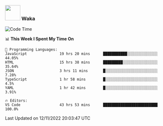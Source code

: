 ### <img src="https://media.giphy.com/media/VgCDAzcKvsR6OM0uWg/giphy.gif" width="50"> Waka

  <!--START_SECTION:waka-->
![Code Time](http://img.shields.io/badge/Code%20Time-1%2C072%20hrs%2039%20mins-blue)

📊 **This Week I Spent My Time On** 

```text
💬 Programming Languages: 
JavaScript               19 hrs 20 mins      ███████████░░░░░░░░░░░░░░   44.05% 
HTML                     15 hrs 38 mins      █████████░░░░░░░░░░░░░░░░   35.64% 
JSON                     3 hrs 11 mins       █░░░░░░░░░░░░░░░░░░░░░░░░   7.28% 
TypeScript               1 hr 58 mins        █░░░░░░░░░░░░░░░░░░░░░░░░   4.5% 
YAML                     1 hr 42 mins        █░░░░░░░░░░░░░░░░░░░░░░░░   3.91%

🔥 Editors: 
VS Code                  43 hrs 53 mins      █████████████████████████   100.0%

```


 Last Updated on 12/11/2022 20:03:47 UTC
<!--END_SECTION:waka-->

